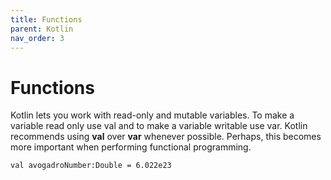 ```yaml
---
title: Functions
parent: Kotlin
nav_order: 3
---
```


# Functions

Kotlin lets you work with read-only and mutable variables. To make a variable
read only use val and to make a variable writable use var. Kotlin recommends
using **val** over **var** whenever possible. Perhaps, this becomes more important
when performing functional programming.

```
val avogadroNumber:Double = 6.022e23
```